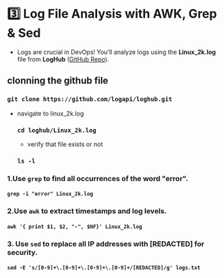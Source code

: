 # **3️⃣ Log File Analysis with AWK, Grep & Sed**

- Logs are crucial in DevOps! You’ll analyze logs using the **Linux_2k.log** file from **LogHub** ([GitHub Repo](https://github.com/logpai/loghub/blob/master/Linux/Linux_2k.log)).

## clonning the github file

### `git clone https://github.com/logapi/loghub.git`

- navigate to linux_2k.log

  ### `cd loghub/Linux_2k.log`

  - verify that file exists or not

  ### `ls -l`

### 1.Use `grep` to find all occurrences of the word **"error"**.<br>

#### `grep -i "error" Linux_2k.log `

### 2.Use `awk` to extract **timestamps and log levels**.<br>

#### `awk '{ print $1, $2, "-", $NF}' Linux_2k.log `

### 3. Use `sed` to replace all IP addresses with **[REDACTED]** for security.<br>

#### `sed -E 's/[0-9]+\.[0-9]+\.[0-9]+\.[0-9]+/[REDACTED]/g' logs.txt`
